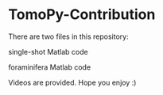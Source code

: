 TomoPy-Contribution
===================
There are two files in this repository:

single-shot Matlab code 

foraminifera Matlab code

Videos are provided. Hope you enjoy :)
